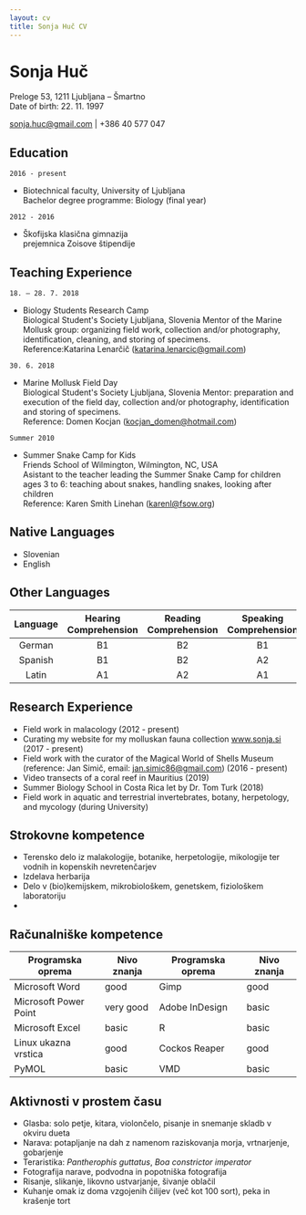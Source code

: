 ```yaml
---
layout: cv
title: Sonja Huč CV
---
```

# Sonja Huč
Preloge 53, 1211 Ljubljana – Šmartno  
Date of birth: 22. 11. 1997

<div id="webaddress">
<a href="sonja.huc@gmail.com">sonja.huc@gmail.com</a>
| +386 40 577 047
</div>


## Education

`2016 - present`
- Biotechnical faculty, University of Ljubljana  
Bachelor degree programme: Biology (final year)

`2012 - 2016`
- Škofijska klasična gimnazija  
prejemnica Zoisove štipendije

## Teaching Experience

`18. – 28. 7. 2018`
- Biology Students Research Camp  
Biological Student's Society Ljubljana, Slovenia
Mentor of the Marine Mollusk group: organizing field work, collection and/or photography, identification, cleaning, and storing of specimens.  
Reference:Katarina Lenarčič ([katarina.lenarcic@gmail.com](katarina.lenarcic@gmail.com))

`30. 6. 2018`
- Marine Mollusk Field Day  
Biological Student's Society Ljubljana, Slovenia 
Mentor: preparation and execution of the field day, collection and/or photography, identification and storing of specimens.  
Reference: Domen Kocjan ([kocjan_domen@hotmail.com](kocjan_domen@hotmail.com))

`Summer 2010 `
- Summer Snake Camp for Kids  
Friends School of Wilmington, Wilmington, NC, USA  
Asistant to the teacher leading the Summer Snake Camp for children ages 3 to 6: teaching about snakes, handling snakes, looking after children  
Reference: Karen Smith Linehan ([karenl@fsow.org](karenl@fsow.org))

## Native Languages

- Slovenian
- English

## Other Languages

| Language      | Hearing Comprehension | Reading Comprehension | Speaking Comprehension | Govorno sporočanje | Pisno sporočanje    |
| :--------: | :----------------: | :----------------: | :--------------------: | :----------------: | :-----------------: |
| German     | B1                 | B2                 | B1                     | B1                 | A2                  |
| Spanish    | B1                 | B2                 | A2                     | A2                 | B1                  |
| Latin      | A1                 | A2                 | A1                     | A1                 | A1                  |

## Research Experience

- Field work in malacology (2012 - present)
- Curating my website for my molluskan fauna collection www.sonja.si (2017 - present)
- Field work with the curator of the Magical World of Shells Museum (reference: Jan Simič, email: jan.simic86@gmail.com) (2016 - present)
- Video transects of a coral reef in Mauritius (2019)
- Summer Biology School in Costa Rica let by Dr. Tom Turk (2018)
- Field work in aquatic and terrestrial invertebrates, botany, herpetology, and mycology (during University)

## Strokovne kompetence

- Terensko delo iz malakologije, botanike, herpetologije, mikologije ter vodnih in kopenskih nevretenčarjev
- Izdelava herbarija
- Delo v (bio)kemijskem, mikrobiološkem, genetskem, fiziološkem laboratoriju
- 

## Računalniške kompetence

| Programska oprema     | Nivo znanja | Programska oprema     | Nivo znanja |
| --------------------- | ----------- | --------------------- | ----------- |
| Microsoft Word        | good        | Gimp                  | good        |
| Microsoft Power Point | very good   | Adobe InDesign        | basic       |
| Microsoft Excel       | basic       | R                     | basic       |
| Linux ukazna vrstica  | good        | Cockos Reaper         | good        |
| PyMOL                 | basic       | VMD                   | basic       |

## Aktivnosti v prostem času

- Glasba: solo petje, kitara, violončelo, pisanje in snemanje skladb v okviru dueta
- Narava: potapljanje na dah z namenom raziskovanja morja, vrtnarjenje, gobarjenje
- Teraristika: *Pantherophis guttatus*, *Boa constrictor imperator*
- Fotografija narave, podvodna in popotniška fotografija
- Risanje, slikanje, likovno ustvarjanje, šivanje oblačil
- Kuhanje omak iz doma vzgojenih čilijev (več kot 100 sort), peka in krašenje tort

<!-- ### Footer

Last updated: Aug 2019 -->


